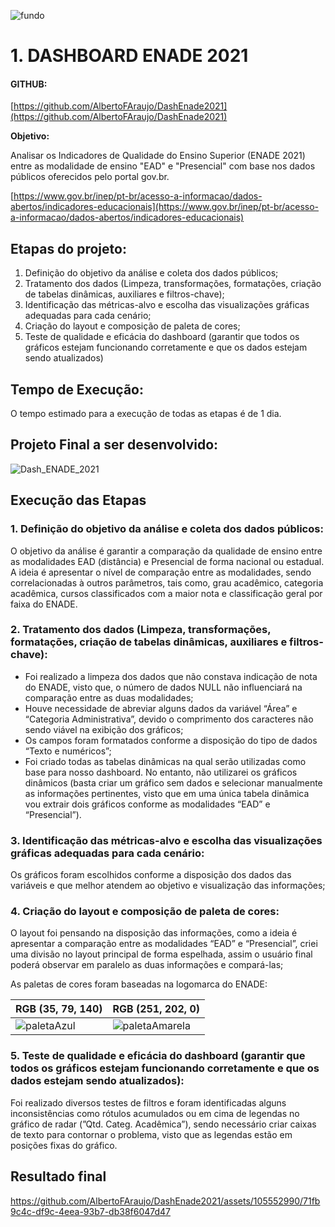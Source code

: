![fundo](https://github.com/AlbertoFAraujo/DashEnade2021/assets/105552990/38711a77-0076-4d26-8a5e-bb9bb9a3fb34)

# 1. DASHBOARD ENADE 2021

#### GITHUB: ####
[https://github.com/AlbertoFAraujo/DashEnade2021](https://github.com/AlbertoFAraujo/DashEnade2021)

**Objetivo:** 

Analisar os Indicadores de Qualidade do Ensino Superior (ENADE 2021) entre as modalidade de ensino "EAD" e "Presencial" com base nos dados públicos oferecidos pelo portal gov.br.

[https://www.gov.br/inep/pt-br/acesso-a-informacao/dados-abertos/indicadores-educacionais](https://www.gov.br/inep/pt-br/acesso-a-informacao/dados-abertos/indicadores-educacionais)

## Etapas do projeto: ##

1. Definição do objetivo da análise e coleta dos dados públicos;
2. Tratamento dos dados (Limpeza, transformações, formatações, criação de tabelas dinâmicas, auxiliares e filtros-chave);
3. Identificação das métricas-alvo e escolha das visualizações gráficas adequadas para cada cenário;
4. Criação do layout e composição de paleta de cores;
5. Teste de qualidade e eficácia do dashboard (garantir que todos os gráficos estejam funcionando corretamente e que os dados estejam sendo atualizados)

## Tempo de Execução: ##

O tempo estimado para a execução de todas as etapas é de 1 dia.

## Projeto Final a ser desenvolvido: ##

![Dash_ENADE_2021](https://github.com/AlbertoFAraujo/DashEnade2021/assets/105552990/2f47800e-6968-461c-93e9-6472da0e0b99)

## Execução das Etapas ##

### 1. Definição do objetivo da análise e coleta dos dados públicos: ###

O objetivo da análise é garantir a comparação da qualidade de ensino entre as modalidades EAD (distância) e Presencial de forma nacional ou estadual. A ideia é apresentar o nível de comparação entre as modalidades,        sendo correlacionadas à outros parâmetros, tais como, grau acadêmico, categoria acadêmica, cursos classificados com a maior nota e classificação geral por faixa do ENADE.

### 2. Tratamento dos dados (Limpeza, transformações, formatações, criação de tabelas dinâmicas, auxiliares e filtros-chave): ###
- Foi realizado a limpeza dos dados que não constava indicação de nota do ENADE, visto que, o número de dados NULL não influenciará na comparação entre as duas modalidades;
- Houve necessidade de abreviar alguns dados da variável “Área” e “Categoria Administrativa”, devido o comprimento dos caracteres não sendo viável na exibição dos gráficos;
- Os campos foram formatados conforme a disposição do tipo de dados “Texto e numéricos”;
- Foi criado todas as tabelas dinâmicas na qual serão utilizadas como base para nosso dashboard. No entanto, não utilizarei os gráficos dinâmicos (basta criar um gráfico sem dados e selecionar manualmente as informações pertinentes, visto que em uma única tabela dinâmica vou extrair dois gráficos conforme as modalidades “EAD” e “Presencial”).
### 3. Identificação das métricas-alvo e escolha das visualizações gráficas adequadas para cada cenário: ###

Os gráficos foram escolhidos conforme a disposição dos dados das variáveis e que melhor atendem ao objetivo e visualização das informações;

### 4. Criação do layout e composição de paleta de cores: ###

O layout foi pensando na disposição das informações, como a ideia é apresentar a comparação entre as modalidades “EAD” e “Presencial”, criei uma divisão no layout principal de forma espelhada, assim o usuário final poderá observar em paralelo as duas informações e compará-las;

As paletas de cores foram baseadas na logomarca do ENADE:

| RGB (35, 79, 140) | RGB (251, 202, 0) |
|-------------------|-------------------|
| ![paletaAzul](https://github.com/AlbertoFAraujo/DashEnade2021/assets/105552990/17ba115a-a274-44c5-bf67-2f04fada58c8) | ![paletaAmarela](https://github.com/AlbertoFAraujo/DashEnade2021/assets/105552990/f9361980-577e-437d-a5a4-0325830d4b11) |

### 5. Teste de qualidade e eficácia do dashboard (garantir que todos os gráficos estejam funcionando corretamente e que os dados estejam sendo atualizados): ###

Foi realizado diversos testes de filtros e foram identificadas alguns inconsistências como rótulos acumulados ou em cima de legendas no gráfico de radar (”Qtd. Categ. Acadêmica”), sendo necessário criar caixas de texto para contornar o problema, visto que as legendas estão em posições fixas do gráfico.

## Resultado final

https://github.com/AlbertoFAraujo/DashEnade2021/assets/105552990/71fb9c4c-df9c-4eea-93b7-db38f6047d47
